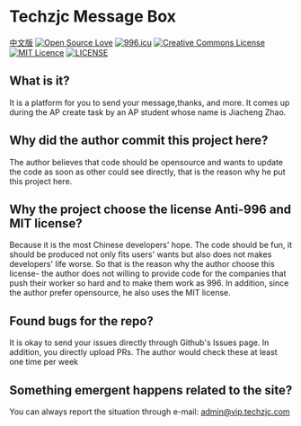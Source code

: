 # Techzjc Message Box
[中文版](https://github.com/g497813927/Techzjc-Message-Box/README-zh_CN.md)
[![Open Source Love](https://badges.frapsoft.com/os/v1/open-source.svg?v=103)](https://github.com/ellerbrock/open-source-badges/)
[![996.icu](https://img.shields.io/badge/link-996.icu-red.svg)](https://996.icu)
[![Creative Commons License](https://i.creativecommons.org/l/by/4.0/80x15.png)](http://creativecommons.org/licenses/by/4.0/)
[![MIT Licence](https://badges.frapsoft.com/os/mit/mit.svg?v=103)](https://opensource.org/licenses/mit-license.php)
[![LICENSE](https://img.shields.io/badge/license-Anti%20996-blue.svg)](https://github.com/996icu/996.ICU/blob/master/LICENSE)
## What is it?
It is a platform for you to send your message,thanks, and more.
It comes up during the AP create task by an AP student whose name is Jiacheng Zhao.
## Why did the author commit this project here?
The author believes that code should be opensource and wants to update the code as soon as other could see directly,
that is the reason why he put this project here.
## Why the project choose the license Anti-996 and MIT license?
Because it is the most Chinese developers' hope. The code should be fun, it should be produced not only fits users' wants but 
also does not makes developers' life worse. So that is the reason why the author choose this license- the author does not 
willing to provide code for the companies that push their worker so hard and to make them work as 996. In addition, since 
the author prefer opensource, he also uses the MIT license.
## Found bugs for the repo?
It is okay to send your issues directly through Github's Issues page. In addition, you directly upload PRs.
The author would check these at least one time per week
## Something emergent happens related to the site?
You can always report the situation through e-mail: admin@vip.techzjc.com
